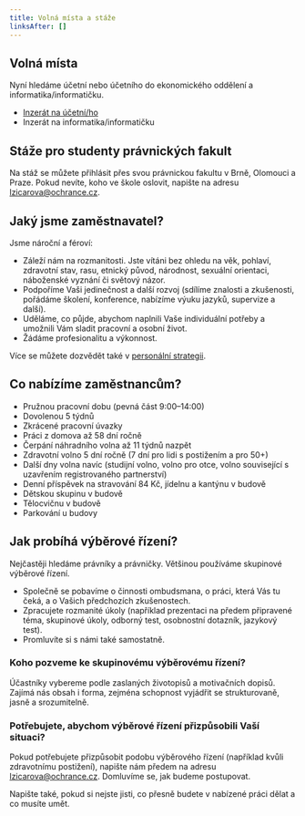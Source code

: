 ```yaml
---
title: Volná místa a stáže
linksAfter: []
---
```

<h2><strong>Volná místa</strong></h2>

<p>Nyní hledáme účetní nebo účetního do ekonomického oddělení a informatika/informatičku.</p>

<ul>
	<li><a href="http://www.ochrance.cz/aktualne/hledame_ucetni_ho_v_kancelari_verejneho_ochrance_prav/">Inzerát&nbsp;na účetní/ho</a></li>
	<li>Inzerát na informatika/informatičku</li>
</ul>

<h2><strong>Stáže pro studenty právnických fakult</strong></h2>

<p>Na stáž se můžete přihlásit přes svou právnickou fakultu v&nbsp;Brně, Olomouci a Praze. Pokud nevíte, koho ve škole oslovit, napište na adresu <a href="mailto:lzicarova@ochrance.cz">lzicarova@ochrance.cz</a>.</p>

<h2><strong>Jaký jsme zaměstnavatel?</strong></h2>

<p>Jsme nároční a féroví:</p>

<ul>
	<li>Záleží nám na rozmanitosti. Jste vítáni bez ohledu na věk, pohlaví, zdravotní stav, rasu, etnický původ, národnost, sexuální orientaci, náboženské vyznání či světový názor.</li>
	<li>Podpoříme Vaši jedinečnost a další rozvoj (sdílíme znalosti a zkušenosti, pořádáme školení, konference, nabízíme výuku jazyků, supervize a další).</li>
	<li>Uděláme, co půjde, abychom naplnili Vaše individuální potřeby a umožnili Vám sladit pracovní a osobní život.</li>
	<li>Žádáme profesionalitu a výkonnost.</li>
</ul>

<p>Více se můžete dozvědět také v <a href="https://www.ochrance.cz/media/personalni_strategie.pdf">personální strategii</a>.</p>

<h2><strong>Co nabízíme zaměstnancům? </strong></h2>

<ul>
	<li>Pružnou pracovní dobu (pevná část 9:00&ndash;14:00)</li>
	<li>Dovolenou 5 týdnů</li>
	<li>Zkrácené pracovní úvazky</li>
	<li>Práci z&nbsp;domova až 58 dní ročně</li>
	<li>Čerpání náhradního volna až 11 týdnů nazpět</li>
	<li>Zdravotní volno 5 dní ročně (7 dní pro lidi s postižením a pro 50+)</li>
	<li>Další dny volna navíc (studijní volno, volno pro otce, volno související s uzavřením registrovaného partnerství)</li>
	<li>Denní příspěvek na stravování 84 Kč, jídelnu a kantýnu v&nbsp;budově</li>
	<li>Dětskou skupinu v budově</li>
	<li>Tělocvičnu v budově</li>
	<li>Parkování u budovy</li>
</ul>

<h2><strong>Jak probíhá výběrové řízení?</strong></h2>

<p>Nejčastěji hledáme právníky a právničky. Většinou používáme skupinové výběrové řízení.</p>

<ul>
	<li>Společně se pobavíme o činnosti ombudsmana, o práci, která Vás tu čeká, a&nbsp;o&nbsp;Vašich předchozích zkušenostech.</li>
	<li>Zpracujete rozmanité úkoly (například prezentaci na&nbsp;předem připravené téma, skupinové úkoly, odborný test, osobnostní dotazník, jazykový test).</li>
	<li>Promluvíte si s&nbsp;námi také samostatně.</li>
</ul>

<h3><strong>Koho pozveme ke skupinovému výběrovému řízení?</strong></h3>

<p>Účastníky vybereme podle zaslaných životopisů a motivačních dopisů. Zajímá nás obsah i&nbsp;forma, zejména schopnost vyjádřit se strukturovaně, jasně a&nbsp;srozumitelně.</p>

<h3><strong>Potřebujete, abychom výběrové řízení přizpůsobili Vaší situaci?</strong></h3>

<p>Pokud potřebujete přizpůsobit podobu výběrového řízení (například kvůli zdravotnímu postižení), napište nám předem na adresu <a href="mailto:lzicarova@ochrance.cz">lzicarova@ochrance.cz</a>. Domluvíme se, jak budeme postupovat.</p>

<p>Napište také, pokud si nejste jisti, co přesně budete v&nbsp;nabízené práci dělat a co musíte umět.</p>
